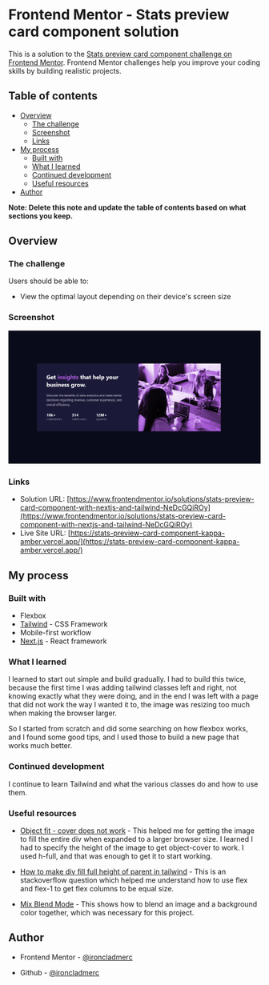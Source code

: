 # Frontend Mentor - Stats preview card component solution

This is a solution to the [Stats preview card component challenge on Frontend Mentor](https://www.frontendmentor.io/challenges/stats-preview-card-component-8JqbgoU62). Frontend Mentor challenges help you improve your coding skills by building realistic projects.

## Table of contents

-   [Overview](#overview)
    -   [The challenge](#the-challenge)
    -   [Screenshot](#screenshot)
    -   [Links](#links)
-   [My process](#my-process)
    -   [Built with](#built-with)
    -   [What I learned](#what-i-learned)
    -   [Continued development](#continued-development)
    -   [Useful resources](#useful-resources)
-   [Author](#author)

**Note: Delete this note and update the table of contents based on what sections you keep.**

## Overview

### The challenge

Users should be able to:

-   View the optimal layout depending on their device's screen size

### Screenshot

![](./screenshot.png)

### Links

-   Solution URL: [https://www.frontendmentor.io/solutions/stats-preview-card-component-with-nextjs-and-tailwind-NeDcGQiROy](https://www.frontendmentor.io/solutions/stats-preview-card-component-with-nextjs-and-tailwind-NeDcGQiROy)
-   Live Site URL: [https://stats-preview-card-component-kappa-amber.vercel.app/](https://stats-preview-card-component-kappa-amber.vercel.app/)

## My process

### Built with

-   Flexbox
-   [Tailwind](https://tailwindcss.com) - CSS Framework
-   Mobile-first workflow
-   [Next.js](https://nextjs.org/) - React framework

### What I learned

I learned to start out simple and build gradually. I had to build this twice, because the first time I was adding tailwind classes left and right, not knowing exactly what they were doing, and in the end I was left with a page that did not work the way I wanted it to, the image was resizing too much when making the browser larger.

So I started from scratch and did some searching on how flexbox works, and I found some good tips, and I used those to build a new page that works much better.

### Continued development

I continue to learn Tailwind and what the various classes do and how to use them.

### Useful resources

-   [Object fit - cover does not work](https://forum.freecodecamp.org/t/object-fit-cover-does-not-work/237039/3) - This helped me for getting the image to fill the entire div when expanded to a larger browser size. I learned I had to specify the height of the image to get object-cover to work. I used h-full, and that was enough to get it to start working.

-   [How to make div fill full height of parent in tailwind](https://stackoverflow.com/questions/63412303/how-to-make-div-fill-full-height-of-parent-in-tailwind) - This is an stackoverflow question which helped me understand how to use flex and flex-1 to get flex columns to be equal size.

-   [Mix Blend Mode](https://tailwindcss.com/docs/mix-blend-mode) - This shows how to blend an image and a background color together, which was necessary for this project.

## Author

-   Frontend Mentor - [@ironcladmerc](https://www.frontendmentor.io/profile/ironcladmerc)

-   Github - [@ironcladmerc](https://www.github.com/ironcladmerc)

